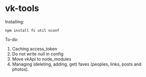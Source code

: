 # vk-tools

Installing:

`npm install fs util nconf`


To-do:

1. Caching access_token
2. Do not write null in config
3. Move vkApi to node_modules
4. Managing (deleting, adding, get) faves (peoples, links, posts and photos).
